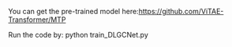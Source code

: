 You can get the pre-trained model here:https://github.com/ViTAE-Transformer/MTP

Run the code by: python train_DLGCNet.py
